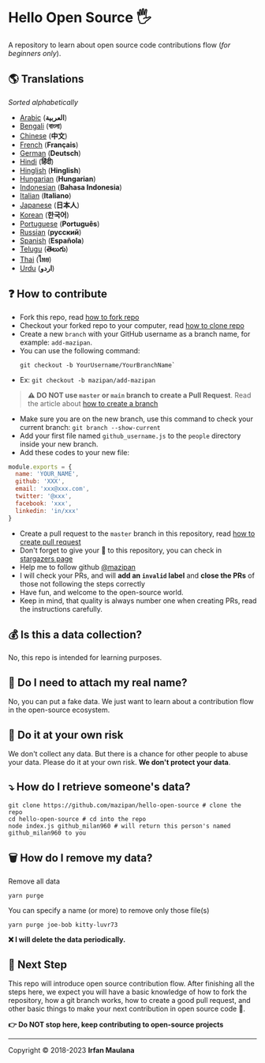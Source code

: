 ﻿# Hello Open Source 🖐️

A repository to learn about open source code contributions flow (_for beginners only_).

## 🌎 Translations

_Sorted alphabetically_

- [Arabic](./translations/README-AR.md) (**العربية**)
- [Bengali](./translations/README-BN.md) (**বাংলা**)
- [Chinese](./translations/README-CHI.md) (**中文**)
- [French](./translations/README-FR.md) (**Français**)
- [German](./translations/README-DE.md) (**Deutsch**)
- [Hindi](./translations/README-HI.md) (**हिंदी**)
- [Hinglish](./translations/README-HINGLISH.md) (**Hinglish**)
- [Hungarian](./translation/README-HU.md) (**Hungarian**)
- [Indonesian](./translations/README-ID.md) (**Bahasa Indonesia**)
- [Italian](./translations/README-it.md) (**Italiano**)
- [Japanese](./translations/README-JP.md) (**日本人**)
- [Korean](./translations/README-KR.md) (**한국어**)
- [Portuguese](./translations/README-PT-BR.md) (**Português**)
- [Russian](./translations/README-RU.md) (**русский**)
- [Spanish](./translations/README-ES.md) (**Española**)
- [Telugu](./translations/README-TE.md) (**తెలుగు**)
- [Thai](./translations/README-TH.md) (**ไทย**)
- [Urdu](./translations/README-UR.md) (**اردو**)

## ❓ How to contribute

- Fork this repo, read [how to fork repo](https://help.github.com/articles/fork-a-repo/)
- Checkout your forked repo to your computer, read [how to clone repo](https://docs.github.com/en/github/creating-cloning-and-archiving-repositories/cloning-a-repository)
- Create a new `branch` with your GitHub username as a branch name, for example: `add-mazipan`.
- You can use the following command:
  ```shell
  git checkout -b YourUsername/YourBranchName`
  ```
- Ex: `git checkout -b mazipan/add-mazipan`

> **⚠️ DO NOT use `master` or `main` branch to create a Pull Request**.
> Read the article about [how to create a branch](https://help.github.com/articles/creating-and-deleting-branches-within-your-repository/)

- Make sure you are on the new branch, use this command to check your current branch: `git branch --show-current`
- Add your first file named `github_username.js` to the `people` directory inside your new branch.
- Add these codes to your new file:

```js
module.exports = {
  name: 'YOUR_NAME',
  github: 'XXX',
  email: 'xxx@xxx.com',
  twitter: '@xxx',
  facebook: 'xxx',
  linkedin: 'in/xxx'
}
```

- Create a pull request to the `master` branch in this repository, read [how to create pull request](https://help.github.com/articles/creating-a-pull-request/)
- Don't forget to give your 🌟 to this repository, you can check in [stargazers page](https://github.com/mazipan/hello-open-source/stargazers)
- Help me to follow github [@mazipan](https://github.com/mazipan)
- I will check your PRs, and will **add an `invalid` label** and **close the PRs** of those not following the steps correctly
- Have fun, and welcome to the open-source world.
- Keep in mind, that quality is always number one when creating PRs, read the instructions carefully.

## 💰 Is this a data collection?

No, this repo is intended for learning purposes.

## 🥶 Do I need to attach my real name?

No, you can put a fake data.
We just want to learn about a contribution flow in the open-source ecosystem.

## 🙈 Do it at your own risk

We don't collect any data.
But there is a chance for other people to abuse your data.
Please do it at your own risk.
**We don't protect your data**.

## ⤵️ How do I retrieve someone's data?

```shell
git clone https://github.com/mazipan/hello-open-source # clone the repo
cd hello-open-source # cd into the repo
node index.js github_milan960 # will return this person's named github_milan960 to you
```

## 🗑️ How do I remove my data?

Remove all data

```shell
yarn purge
```

You can specify a name (or more) to remove only those file(s)

```shell
yarn purge joe-bob kitty-luvr73
```

**❌ I will delete the data periodically.**

## 🚶 Next Step

This repo will introduce open source contribution flow.
After finishing all the steps here, we expect you will have a basic knowledge of how to fork the repository, how a git branch works, how to create a good pull request, and other basic things to make your next contribution in open source code 🥳.

**👉 Do NOT stop here, keep contributing to open-source projects**

---

Copyright © 2018-2023 **Irfan Maulana**
